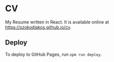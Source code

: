 # CV

My Resume written in React. It is available online at <https://szokodiakos.github.io/cv>.

## Deploy

To deploy to GitHub Pages, run `npm run deploy`.